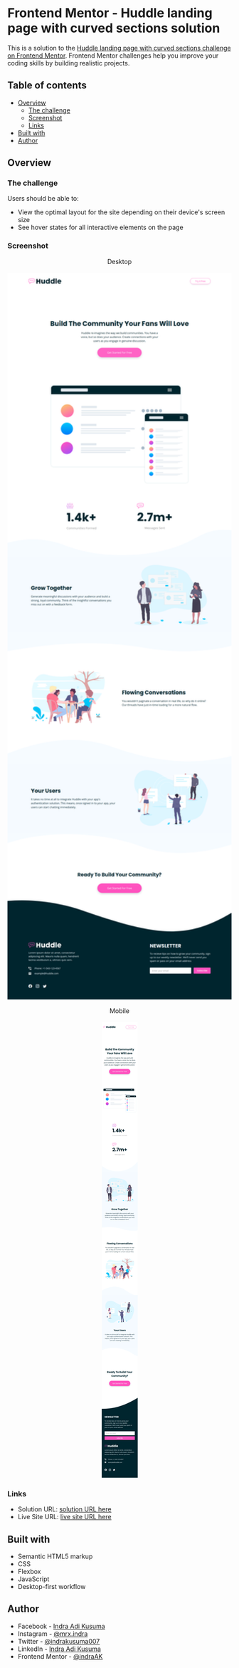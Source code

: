 # Frontend Mentor - Huddle landing page with curved sections solution

This is a solution to the [Huddle landing page with curved sections challenge on Frontend Mentor](https://www.frontendmentor.io/challenges/huddle-landing-page-with-curved-sections-5ca5ecd01e82137ec91a50f2). Frontend Mentor challenges help you improve your coding skills by building realistic projects.

## Table of contents

- [Overview](#overview)
  - [The challenge](#the-challenge)
  - [Screenshot](#screenshot)
  - [Links](#links)
- [Built with](#built-with)
- [Author](#author)

## Overview

### The challenge

Users should be able to:

- View the optimal layout for the site depending on their device's screen size
- See hover states for all interactive elements on the page

### Screenshot

<p align="center">
   Desktop
   <br></br>
  <img width="600" src="./screenshot/desktop-version.png">
</p>

<p align="center">
   Mobile
   <br></br>
  <img src="./screenshot/mobile-version.png">
</p>

### Links

- Solution URL: [solution URL here](https://www.frontendmentor.io/solutions/responsive-easybank-landing-page-using-flexbox-and-css-grid-3R2oAJ5p_m)
- Live Site URL: [live site URL here](https://vigorous-lamport-a822dd.netlify.app/)

## Built with

- Semantic HTML5 markup
- CSS
- Flexbox
- JavaScript
- Desktop-first workflow

## Author

- Facebook - [Indra Adi Kusuma](https:/facebook.com/profile.php?id=100009019826862)
- Instagram - [@mrx.indra](https://instagram.com/mrx.indra)
- Twitter - [@indrakusuma007](https://twitter.com/indrakusuma007?s=09)
- LinkedIn - [Indra Adi Kusuma](https://www.linkedin.com/in/indra-adi-kusuma-a37955173)
- Frontend Mentor - [@indraAK](https://www.frontendmentor.io/profile/indraAK)
